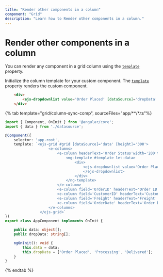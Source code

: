 ```yaml
---
title: "Render other components in a column"
component: "Grid"
description: "Learn how to Render other components in a column."
---
```


# Render other components in a column

You can render any component in a grid column using the [`template`](../../api/grid/column/#template) property.

Initialize the column template for your custom component. The [`template`](../../api/grid/column/#template) property
renders the custom component.

```html
    <div>
        <ejs-dropdownlist value='Order Placed' [dataSource]='dropData' [popupHeight]='150' [popupWidth]='150' ></ejs-dropdownlist>
    </div>

```

{% tab template="grid/column-sync-comp", sourceFiles="app/**/*.ts"%}

```typescript
import { Component, OnInit } from '@angular/core';
import { data } from './datasource';

@Component({
    selector: 'app-root',
    template: `<ejs-grid #grid [dataSource]='data' [height]='300'>
                    <e-columns>
                        <e-column headerText='Order Status'width='200'>
                            <ng-template #template let-data>
                                <div>
                                    <ejs-dropdownlist value='Order Placed' [dataSource]='dropData' [popupHeight]='150' [popupWidth]='150' >
                                    </ejs-dropdownlist>
                                </div>
                            </ng-template>
                        </e-column>
                        <e-column field='OrderID' headerText='Order ID' textAlign='Right' width=90></e-column>
                        <e-column field='CustomerID' headerText='Customer ID' width=120></e-column>
                        <e-column field='Freight' headerText='Freight' textAlign='Right' format='C2' width=90></e-column>
                        <e-column field='OrderDate' headerText='Order Date' textAlign='Right' format='yMd' width=120></e-column>
                    </e-columns>
                </ejs-grid>`
})
export class AppComponent implements OnInit {

    public data: object[];
    public dropData: string[];

    ngOnInit(): void {
        this.data = data;
        this.dropData = ['Order Placed', 'Processing', 'Delivered'];
    }
}

```

{% endtab %}

